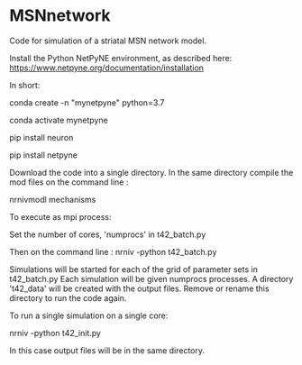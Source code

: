 # MSNnetwork
Code for simulation of a striatal MSN network model.

Install the Python NetPyNE environment, as described here:  
https://www.netpyne.org/documentation/installation

In short: 

conda create -n "mynetpyne" python=3.7

conda activate mynetpyne

pip install neuron

pip install netpyne

Download the code into a single directory.
In the same directory compile the mod files on the command line :

nrnivmodl mechanisms

To execute as mpi process:

Set the number of cores, 'numprocs' in t42_batch.py

Then on the command line : nrniv -python t42_batch.py

Simulations will be started for each of the grid of parameter sets in t42_batch.py
Each simulation will be given numprocs processes. 
A directory 't42_data' will be created with the output files.
Remove or rename this directory to run the code again.

To run a single simulation on a single core:

nrniv -python t42_init.py

In this case output files will be in the same directory.

